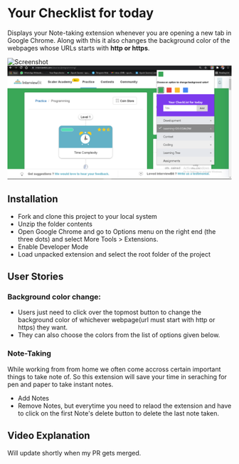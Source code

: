 # Your Checklist for today
Displays your Note-taking extension whenever you are opening a new tab in Google Chrome. Along with this it also changes the background color of the webpages whose URLs starts with <strong>http or https</strong>.


![Screenshot](https://github.com/ayush78781/Chrome-extensions/blob/ayush78781/chrome-extension/add/To-do%20extension/images/dev7-100%3B1.PNG)
![Screenshot](https://github.com/ayush78781/chrome-extension/blob/master/images/dev6-100%3B2.PNG)

## Installation
* Fork and clone this project to your local system
* Unzip the folder contents
* Open Google Chrome and go to Options menu on the right end (the three dots) and select More Tools > Extensions.
* Enable Developer Mode
* Load unpacked extension and select the root folder of the project

## User Stories
### Background color change:
* Users just need to click over the topmost button to change the background color of whichever webpage(url must start with http or https) they want.
* They can also choose the colors from the list of options given below.
### Note-Taking 
While working from from home we often come accross certain important things to take note of. So this extension will save your time in seraching for pen and paper to take instant notes.
* Add Notes
* Remove Notes, but everytime you need to relaod the extension and have to click on the first Note's delete button to delete the last note taken.

## Video Explanation
Will update shortly when my PR gets merged.
